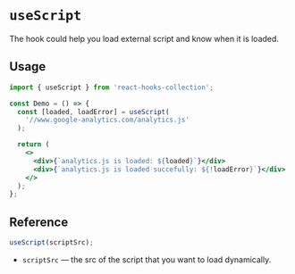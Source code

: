 # `useScript`

The hook could help you load external script and know when it is loaded.

## Usage

```jsx
import { useScript } from 'react-hooks-collection';

const Demo = () => {
  const [loaded, loadError] = useScript(
    '//www.google-analytics.com/analytics.js'
  );

  return (
    <>
      <div>{`analytics.js is loaded: ${loaded}`}</div>
      <div>{`analytics.js is loaded succefully: ${!loadError}`}</div>
    </>
  );
};
```

## Reference

```js
useScript(scriptSrc);
```

- `scriptSrc` &mdash; the src of the script that you want to load dynamically.
